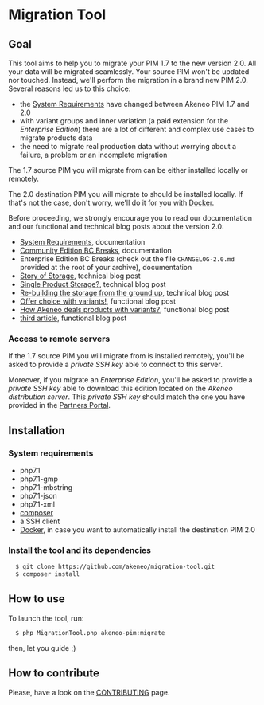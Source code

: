 # Migration Tool

## Goal

This tool aims to help you to migrate your PIM 1.7 to the new version 2.0. All your data will be migrated seamlessly. Your source PIM won't be updated nor touched. Instead, we'll perform the migration in a brand new PIM 2.0. Several reasons led us to this choice:
- the [System Requirements](TODO) have changed between Akeneo PIM 1.7 and 2.0
- with variant groups and inner variation (a paid extension for the _Enterprise Edition_) there are a lot of different and complex use cases to migrate products data
- the need to migrate real production data without worrying about a failure, a problem or an incomplete migration

The 1.7 source PIM you will migrate from can be either installed locally or remotely. 

The 2.0 destination PIM you will migrate to should be installed locally. If that's not the case, don't worry, we'll do it for you with [Docker](https://www.docker.com/).

Before proceeding, we strongly encourage you to read our documentation and our functional and technical blog posts about the version 2.0:
- [System Requirements](TODO), documentation
- [Community Edition BC Breaks](TODO), documentation
- Enterprise Edition BC Breaks (check out the file `CHANGELOG-2.0.md` provided at the root of your archive), documentation
- [Story of Storage](https://medium.com/akeneo-labs/story-of-storage-9dbc27090de0), technical blog post
- [Single Product Storage?](https://medium.com/akeneo-labs/single-product-storage-28d92f35cbd7), technical blog post
- [Re-building the storage from the ground up](https://medium.com/akeneo-labs/re-building-the-storage-from-the-ground-up-d857bf497c32), technical blog post
- [Offer choice with variants!](TODO), functional blog post
- [How Akeneo deals products with variants?](TODO), functional blog post
- [third article](TODO), functional blog post

### Access to remote servers

If the 1.7 source PIM you will migrate from is installed remotely, you'll be asked to provide a *private SSH key* able to connect to this server.

Moreover, if you migrate an _Enterprise Edition_, you'll be asked to provide a *private SSH key* able to download this edition located on the _Akeneo distribution server_. This *private SSH key* should match the one you have provided in the [Partners Portal](https://partners.akeneo.com/login).

## Installation

### System requirements

- php7.1
- php7.1-gmp
- php7.1-mbstring
- php7.1-json
- php7.1-xml
- [composer](https://getcomposer.org/download/)
- a SSH client
- [Docker](https://www.docker.com/), in case you want to automatically install the destination PIM 2.0

### Install the tool and its dependencies

```bash
  $ git clone https://github.com/akeneo/migration-tool.git
  $ composer install
```

## How to use

To launch the tool, run:

```bash
  $ php MigrationTool.php akeneo-pim:migrate
```

then, let you guide ;) 

## How to contribute

Please, have a look on the [CONTRIBUTING](./.github/CONTRIBUTING.md) page.
